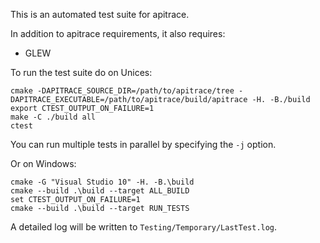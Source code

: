 This is an automated test suite for apitrace.

In addition to apitrace requirements, it also requires:

* GLEW

To run the test suite do on Unices:

    cmake -DAPITRACE_SOURCE_DIR=/path/to/apitrace/tree -DAPITRACE_EXECUTABLE=/path/to/apitrace/build/apitrace -H. -B./build
    export CTEST_OUTPUT_ON_FAILURE=1
    make -C ./build all
    ctest

You can run multiple tests in parallel by specifying the `-j` option.

Or on Windows:

    cmake -G "Visual Studio 10" -H. -B.\build
    cmake --build .\build --target ALL_BUILD
    set CTEST_OUTPUT_ON_FAILURE=1
    cmake --build .\build --target RUN_TESTS

A detailed log will be written to `Testing/Temporary/LastTest.log`.
